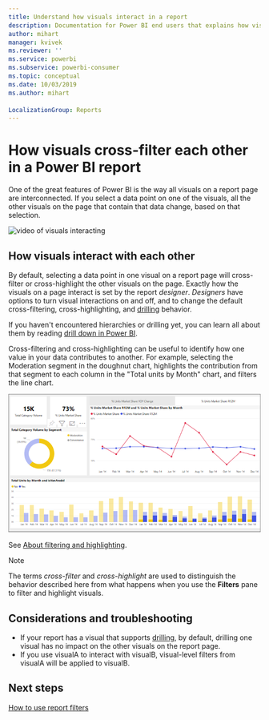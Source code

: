 ```yaml
---
title: Understand how visuals interact in a report
description: Documentation for Power BI end users that explains how visuals interact on a report page. 
author: mihart
manager: kvivek
ms.reviewer: ''
ms.service: powerbi
ms.subservice: powerbi-consumer
ms.topic: conceptual
ms.date: 10/03/2019
ms.author: mihart

LocalizationGroup: Reports
---
```


# How visuals cross-filter each other in a Power BI report
One of the great features of Power BI is the way all visuals on a report page are interconnected. If you select a data point on one of the visuals, all the other visuals on the page that contain that data change, based on that selection. 

![video of visuals interacting](media/end-user-interactions/interactions.gif)

## How visuals interact with each other

By default, selecting a data point in one visual on a report page will cross-filter or cross-highlight the other visuals on the page. Exactly how the visuals on a page interact is set by the report *designer*. *Designers* have options to turn visual interactions on and off, and to change the default cross-filtering,  cross-highlighting, and [drilling](end-user-drill.md) behavior. 

If you haven't encountered hierarchies or drilling yet, you can learn all about them by reading [drill down in Power BI](end-user-drill.md). 

Cross-filtering and cross-highlighting can be useful to identify how one value in your data contributes to another. For example, selecting the Moderation segment in the doughnut chart, highlights the contribution from that segment to each column in the "Total units by Month" chart, and filters the line chart.

![image of visuals interacting](media/end-user-interactions/power-bi-interactions.png)

See [About filtering and highlighting](end-user-report-filter.md). 


  
> [!NOTE]
> The terms *cross-filter* and *cross-highlight* are used to distinguish the behavior described here from what happens when you use the **Filters** pane to filter and highlight visuals.  

## Considerations and troubleshooting
- If your report has a visual that supports [drilling](end-user-drill.md), by default, drilling one visual has no impact on the other visuals on the report page.     
- If you use visualA to interact with visualB, visual-level filters from visualA will be applied to visualB.

## Next steps
[How to use report filters](../power-bi-how-to-report-filter.md)
